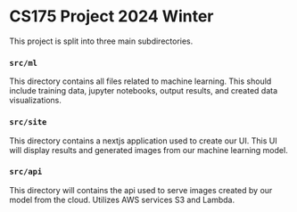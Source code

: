 # CS175 Project 2024 Winter

This project is split into three main subdirectories.

### `src/ml`

This directory contains all files related to machine learning. This should include
training data, jupyter notebooks, output results, and created data visualizations.

### `src/site`

This directory contains a nextjs application used to create our UI. This UI will
display results and generated images from our machine learning model.

### `src/api`

This directory will contains the api used to serve images created by our model
from the cloud. Utilizes AWS services S3 and Lambda. 
